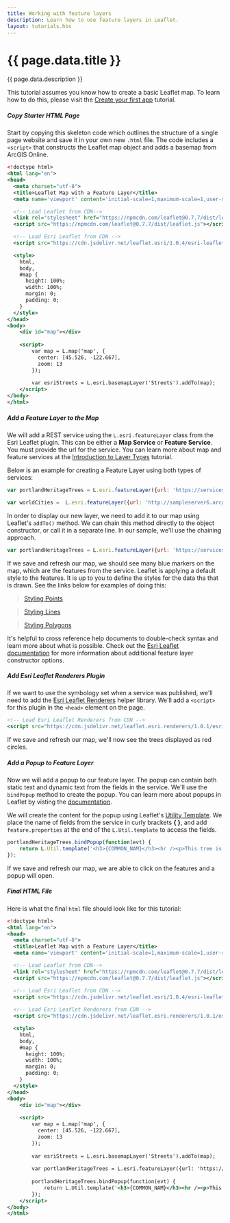 ```yaml
---
title: Working with feature layers
description: Learn how to use feature layers in Leaflet.
layout: tutorials.hbs
---
```


# {{ page.data.title }}

{{ page.data.description }}

This tutorial assumes you know how to create a basic Leaflet map.  To learn how to do this, please visit the [Create your first app](http://esri.github.io/esri-leaflet/tutorials/create-your-first-app.html "Create your first app") tutorial.

##### Copy Starter HTML Page

Start by copying this skeleton code which outlines the structure of a single page website and save it in your own new `.html` file.  The code includes a `<script>` that constructs the Leaflet map object and adds a basemap from ArcGIS Online.

```xml
<!doctype html>
<html lang="en">
<head>  
  <meta charset="utf-8">
  <title>Leaflet Map with a Feature Layer</title>  
  <meta name='viewport' content='initial-scale=1,maximum-scale=1,user-scalable=no' />

  <!-- Load Leaflet from CDN-->
  <link rel="stylesheet" href="https://npmcdn.com/leaflet@0.7.7/dist/leaflet.css" />
  <script src="https://npmcdn.com/leaflet@0.7.7/dist/leaflet.js"></script>

  <!-- Load Esri Leaflet from CDN -->
  <script src="https://cdn.jsdelivr.net/leaflet.esri/1.0.4/esri-leaflet.js"></script>

  <style>
    html,
    body,
    #map {
      height: 100%;
      width: 100%;
      margin: 0;
      padding: 0;
    }
  </style>
</head>
<body>    
    <div id="map"></div>
    
    <script>
        var map = L.map('map', {
          center: [45.526, -122.667],
          zoom: 13
        });
        
        var esriStreets = L.esri.basemapLayer('Streets').addTo(map);    
    </script>    
</body>
</html>
```

##### Add a Feature Layer to the Map

We will add a REST service using the `L.esri.featureLayer` class from the Esri Leaflet plugin.  This can be either a **Map Service** or **Feature Service**.  You must provide the url for the service.  You can learn more about map and feature services at the [Introduction to Layer Types](http://esri.github.io/esri-leaflet/tutorials/introduction-to-layer-types.html "Introduction to Layer Types Tutorial") tutorial.

Below is an example for creating a Feature Layer using both types of services:

```JavaScript
var portlandHeritageTrees = L.esri.featureLayer({url: 'https://services.arcgis.com/rOo16HdIMeOBI4Mb/arcgis/rest/services/Heritage_Trees_Portland/FeatureServer/0'});

var worldCities =  L.esri.featureLayer({url: 'http://sampleserver6.arcgisonline.com/arcgis/rest/services/SampleWorldCities/MapServer/0'});
```

In order to display our new layer, we need to add it to our map using Leaflet's `addTo()` method.  We can chain this method directly to the object constructor, or call it in a separate line.  In our sample, we'll use the chaining approach.

```JavaScript
var portlandHeritageTrees = L.esri.featureLayer({url: 'https://services.arcgis.com/rOo16HdIMeOBI4Mb/arcgis/rest/services/Heritage_Trees_Portland/FeatureServer/0'}).addTo(map);
```

If we save and refresh our map, we should see many blue markers on the map, which are the features from the service.  Leaflet is applying a default style to the features.  It is up to you to define the styles for the data tha that is drawn. See the links below for examples of doing this:

> [Styling Points](http://esri.github.io/esri-leaflet/tutorials/introduction-to-layer-types.html "Styling Points Feature Layer")

> [Styling Lines](http://esri.github.io/esri-leaflet/examples/styling-feature-layer-polylines.html "Styling Lines Feature Layer")

> [Styling Polygons](http://esri.github.io/esri-leaflet/examples/styling-feature-layer-polygons.html "Styling Polygon Feature Layer")


It's helpful to cross reference help documents to double-check syntax and learn more about what is possible.  Check out the [Esri Leaflet documentation](http://esri.github.io/esri-leaflet/api-reference/layers/feature-layer.html "Esri Feature Layer") for more information about additional feature layer constructor options.

##### Add Esri Leaflet Renderers Plugin

If we want to use the symbology set when a service was published, we'll need to add the [Esri Leaflet Renderers](https://github.com/Esri/esri-leaflet-renderers "Esri Leaflet Renderers") helper library.  We'll add a `<script>` for this plugin in the `<head>` element on the page.

```xml
<!-- Load Esri Leaflet Renderers from CDN -->
<script src="https://cdn.jsdelivr.net/leaflet.esri.renderers/1.0.1/esri-leaflet-renderers.js"></script>  
```  

If we save and refresh our map, we'll now see the trees displayed as red circles.  

##### Add a Popup to Feature Layer

Now we will add a popup to our feature layer.  The popup can contain both static text and dynamic text from the fields in the service.  We'll use the `bindPopup` method to create the popup.  You can learn more about popups in Leaflet by visting the [documentation](http://leafletjs.com/reference.html#popup "Leaflet Popup Documentation").

We will create the content for the popup using Leaflet's [Utility Template](http://leafletjs.com/reference.html#util-template 'Leaflet Utility Template').  We place the name of fields from the service in  curly brackets **{ }**, and add `feature.properties` at the end of the `L.Util.template` to access the fields. 

```JavaScript
portlandHeritageTrees.bindPopup(function(evt) {
    return L.Util.template('<h3>{COMMON_NAM}</h3><hr /><p>This tree is located at {ADDRESS} and its scientific name is {SCIENTIFIC}.', evt.feature.properties);
});         
```

If we save and refresh our map, we are able to click on the features and a popup will open.

##### Final HTML File

Here is what the final `html` file should look like for this tutorial:

```xml
<!doctype html>
<html lang="en">
<head>
  <meta charset="utf-8">
  <title>Leaflet Map with a Feature Layer</title>  
  <meta name='viewport' content='initial-scale=1,maximum-scale=1,user-scalable=no' />

  <!-- Load Leaflet from CDN-->
  <link rel="stylesheet" href="https://npmcdn.com/leaflet@0.7.7/dist/leaflet.css" />
  <script src="https://npmcdn.com/leaflet@0.7.7/dist/leaflet.js"></script>

  <!-- Load Esri Leaflet from CDN -->
  <script src="https://cdn.jsdelivr.net/leaflet.esri/1.0.4/esri-leaflet.js"></script>
  
  <!-- Load Esri Leaflet Renderers from CDN -->
  <script src="https://cdn.jsdelivr.net/leaflet.esri.renderers/1.0.1/esri-leaflet-renderers.js"></script>  

  <style>
    html,
    body,
    #map {
      height: 100%;
      width: 100%;
      margin: 0;
      padding: 0;
    }
  </style>
</head>
<body>    
    <div id="map"></div>
    
    <script>
        var map = L.map('map', {
          center: [45.526, -122.667],
          zoom: 13
        });
        
        var esriStreets = L.esri.basemapLayer('Streets').addTo(map);
        
        var portlandHeritageTrees = L.esri.featureLayer({url: 'https://services.arcgis.com/rOo16HdIMeOBI4Mb/arcgis/rest/services/Heritage_Trees_Portland/FeatureServer/0'}).addTo(map);
        
        portlandHeritageTrees.bindPopup(function(evt) {
            return L.Util.template('<h3>{COMMON_NAM}</h3><hr /><p>This tree is located at {ADDRESS} and its scientific name is {SCIENTIFIC}.', evt.feature.properties);
        });          
    </script>    
</body>
</html>
```